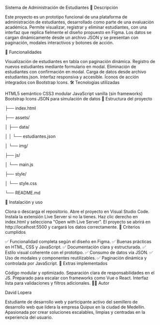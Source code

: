 Sistema de Administración de Estudiantes
🧾 Descripción

Este proyecto es un prototipo funcional de una plataforma de administración de estudiantes, desarrollado como parte de una evaluación académica. Permite visualizar, registrar y eliminar estudiantes, con una interfaz que replica fielmente el diseño propuesto en Figma. Los datos se cargan dinámicamente desde un archivo JSON y se presentan con paginación, modales interactivos y botones de acción.

🎯 Funcionalidades

Visualización de estudiantes en tabla con paginación dinámica.
Registro de nuevos estudiantes mediante formulario en modal.
Eliminación de estudiantes con confirmación en modal.
Carga de datos desde archivo estudiantes.json.
Interfaz responsiva y accesible.
Íconos de acción integrados con Bootstrap Icons.
🛠️ Tecnologías utilizadas

HTML5 semántico
CSS3 modular
JavaScript vanilla (sin frameworks)
Bootstrap Icons
JSON para simulación de datos
📂 Estructura del proyecto

├── index.html

├── assets/

│ ├── data/

│ │ └── estudiantes.json

│ └── img/

├── js/

│ └── main.js

├── style/

│ └── style.css

└── README.md

🚀 Instalación y uso

Clona o descarga el repositorio.
Abre el proyecto en Visual Studio Code.
Instala la extensión Live Server si no la tienes.
Haz clic derecho en index.html y selecciona "Open with Live Server".
El proyecto se abrirá en http://localhost:5500 y cargará los datos correctamente.
📌 Criterios cumplidos

✅ Funcionalidad completa según el diseño en Figma.
✅ Buenas prácticas en HTML, CSS y JavaScript.
✅ Documentación clara y estructurada.
✅ Estilo visual coherente con el prototipo.
✅ Consumo de datos vía JSON.
✅ Uso de modales y componentes reutilizables.
✅ Paginación dinámica y controlada por JavaScript.
🌟 Extras implementados

Código modular y optimizado.
Separación clara de responsabilidades en el JS.
Preparado para escalar con frameworks como Vue o React.
Interfaz lista para validaciones y filtros adicionales.
👨‍💻 Autor

David Lopera

Estudiante de desarrollo web y participante activo del semillero de desarrollo web que lidera la empresa Quipux en la ciudad de Medellin. Apasionada por crear soluciones escalables, limpias y centradas en la experiencia del usuario.
